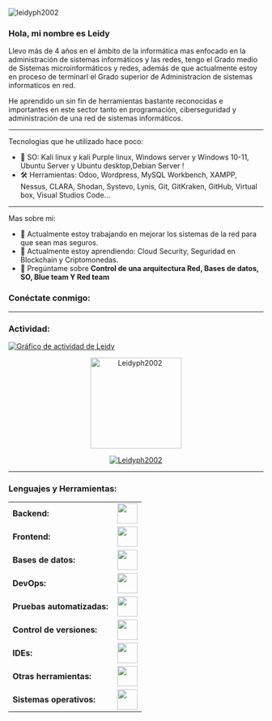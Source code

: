 <p align="left"> <img src="https://komarev.com/ghpvc/?username=leidyph2002&label=Profile%20views&color=0e75b6&style=flat" alt="leidyph2002" /> </p>

<link rel="stylesheet" type='text/css' href="https://cdn.jsdelivr.net/gh/devicons/devicon@latest/devicon.min.css" />

### Hola, mi nombre es Leidy

Llevo más de 4 años en el ámbito de la informática mas enfocado en la administración de sistemas informáticos y las redes, tengo el Grado medio de Sistemas microinformáticos y redes, además de que actualmente estoy en proceso de terminarl el Grado superior de Administracion de sistemas informaticos en red.

He aprendido un sin fin de herramientas bastante reconocidas e importantes en este sector tanto en programación, ciberseguridad y administración de una red de sistemas informáticos.

------

Tecnologias que he utilizado hace poco:

  - 🐉 SO: Kali linux y kali Purple linux, Windows server y Windows 10-11, Ubuntu Server y Ubuntu desktop,Debian Server ! 
  - 🛠️ Herramientas: Odoo, Wordpress, MySQL Workbench, XAMPP, Nessus, CLARA, Shodan, Systevo, Lynis, Git, GitKraken, GitHub, Virtual box, Visual Studios Code...

------
Mas sobre mi:

  - 🔭 Actualmente estoy trabajando en mejorar los sistemas de la red para que sean mas seguros.
  - 🌱 Actualmente estoy aprendiendo: Cloud Security, Seguridad en Blockchain y Criptomonedas.
  - 💬 Pregúntame sobre **Control de una arquitectura Red, Bases de datos, SO, Blue team Y Red team**
    
<h3 align="left">Conéctate conmigo:</h3>
<p align="left">
<a href="https://twitter.com/ZakariaChiouloud" target="blank"><i align="center" class="devicon-twitter-original" alt="Zakaria_Chiouloud" height="40" width="60" ></i>
</a>
<a href="https://www.linkedin.com/in/zakaria-chiouloud/" target="blank"><i align="center" class="devicon-linkedin-plain colored" alt="Zakaria_Chiouloud" height="40" width="60" ></i>
</a>
</p>



------
<h3 align="left">Actividad:</h3>

[![Gráfico de actividad de Leidy](https://github-readme-activity-graph.vercel.app/graph?username=Leidyph2002&bg_color=100f0f&color=4c5e9e&line=4c569e&point=403e41&area=true&hide_border=true)](https://github.com/Leidyph2002)

<div align="center">
  <a href="https://github.com/Leidyph2002">
    <img height="180em" src="https://github-readme-stats.vercel.app/api?username=Leidyph2002&show_icons=true&locale=es&layout=compact&theme=tokyonight" alt="Leidyph2002"/>
  </a>
</div>
<p align="center">
  <a href="https://github.com/Leidyph2002">
    <img src="https://github-readme-streak-stats.herokuapp.com/?user=Leidyph2002&&theme=tokyonight" alt="Leidyph2002" />
  </a>
</p>

------
<h3 align="left">Lenguajes y Herramientas:</h3>
<table>
    <tr>
        <td style="font-weight: bold; padding-right: 10px; vertical-align: center; border: none;">Backend:</td>
        <td><img height="40" src="https://skillicons.dev/icons?i=php,python,nodejs,c,cs,cpp"/></td>
    </tr>
    <tr>
        <td style="font-weight: bold; padding-right: 10px; vertical-align: center;">Frontend:</td>
        <td><img height="40" src="https://skillicons.dev/icons?i=react,bootstrap,html,css,js"/></td>
    </tr>
    <tr>
        <td style="font-weight: bold; padding-right: 10px; vertical-align: center; border: none;">Bases de datos:</td>
        <td><img height="40" src="https://skillicons.dev/icons?i=mysql,postgresql"/></td>
    </tr>
    <tr>
        <td style="font-weight: bold; padding-right: 10px; vertical-align: center; border: none;">DevOps:</td>
        <td><img height="40" src="https://skillicons.dev/icons?i=docker,jenkins"/></td>
    </tr>
    <tr>
        <td style="font-weight: bold; padding-right: 10px; vertical-align: center; border: none;">Pruebas automatizadas:</td>
        <td><img height="40" src="https://skillicons.dev/icons?i=selenium,jest,pytest,phpunit"/></td>
    </tr>
    <tr>
        <td style="font-weight: bold; padding-right: 10px; vertical-align: center; border: none;">Control de versiones:</td>
        <td><img height="40" src="https://skillicons.dev/icons?i=git,github"/></td>
    </tr>
    <tr>
        <td style="font-weight: bold; padding-right: 10px; vertical-align: center; border: none;">IDEs:</td>
        <td><img height="40" src="https://skillicons.dev/icons?i=vscode,visualstudio,sublime"/></td>
    </tr>
    <tr>
        <td style="font-weight: bold; padding-right: 10px; vertical-align: center; border: none;">Otras herramientas:</td>
        <td><img height="40" src="https://skillicons.dev/icons?i=linkedin,ps,bash,powershell,wordpress,notion,npm,obsidian,gmail,discord,instagram"/></td>
    </tr>
    <tr>
        <td style="font-weight: bold; padding-right: 10px; vertical-align: center; border: none;">Sistemas operativos:</td>
        <td><img height="40" src="https://skillicons.dev/icons?i=windows,ubuntu,debian,kali,linux,apple,redhat"/></td>
    </tr>
</table>
